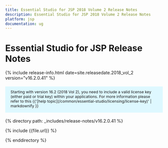```yaml
---
title: Essential Studio for JSP 2018 Volume 2 Release Notes
description: Essential Studio for JSP 2018 Volume 2 Release Notes
platform: jsp
documentation: ug
---
```


# Essential Studio for JSP Release Notes

{% include release-info.html date=site.releasedate.2018_vol_2  version="v16.2.0.41" %} 


<style>
#license {
    font-size: .88em!important;
margin-top: 1.5em;     margin-bottom: 1.5em;
    background-color: #def8ff;
    padding: 10px 17px 14px;
}
</style>

<div id="license">
Starting with version 16.2 (2018 Vol 2), you need to include a valid license key (either paid or trial key) within your applications. 
For more information please refer to this {{'[help topic](/common/essential-studio/licensing/license-key)' | markdownify }}   
</div>


{% directory path: _includes/release-notes/v16.2.0.41 %}

{% include {{file.url}} %}

{% enddirectory %}
